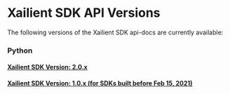 # Xailient SDK API Versions

The following versions of the Xailient SDK api-docs are currently available:

### Python

#### [**Xailient SDK Version: 2.0.x**](https://xailient-docs.readthedocs.io/en/latest/python_sdk_v2.html)

#### [**Xailient SDK Version: 1.0.x (for SDKs built before Feb 15, 2021)**](https://xailient-docs.readthedocs.io/en/latest/python_sdk_v1.0.html)